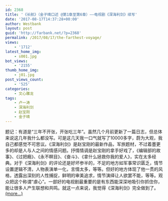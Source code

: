 ```yaml
---
id: 2368
title: '《长航》（金子晴口述 @第1章至第6章）——电视剧《深海利剑》续写'
date: '2017-08-17T14:37:28+00:00'
author: Westbank
layout: post
guid: 'http://farbank.net/?p=2368'
permalink: /2017/08/17/the-farthest-voyage/
views:
    - '1712'
latest_home_img:
    - s001.jpg
bot_views:
    - '2155'
thumb_home_img:
    - j01.jpg
post_views_count:
    - '525'
categories:
    - 文心雕龙
tags:
    - 卢一涛
    - 深海利剑
    - 赵宝刚
    - 金子晴
---
```


题记：有道是“三年不开张，开张吃三年”。虽然几个月前更新了一篇日志，但总体来说这几年我什么都没写。可是这几天我一口气就写了10000多字，蔚为大观，我自己都感觉不可思议。《深海利剑》是赵宝刚的最新作品，军旅题材，不过着墨更多的却是人与人之间的情感问题。抒情情调是赵宝刚的拿手好戏了，《编辑部的故事》、《过把瘾》、《永不瞑目》、《奋斗》、《拿什么拯救你我的爱人》，实在太多经典。对于《深海利剑》的评论还是好坏参半的，不足的地方如军事常识匮乏，情节设置逻辑不清，人物表演单一化，言情太多，等等。但好的地方体现了他一贯的风格，透露出深刻的人性捕捉，鲜明的审美追求，情节演绎让人欲罢不能，等等。观众把这个称谓“虐心”。一部好的电视剧最重要的是有东西能深深地吸引你抓住你，能让很多人产生联想和共鸣。就这一点来说，我觉得《深海利剑》完全做到了。 [<span aria-label="Continue reading 《长航》（金子晴口述 @第1章至第6章）——电视剧《深海利剑》续写">(more…)</span>](http://farbank.net/2017/08/17/the-farthest-voyage/#more-2368)